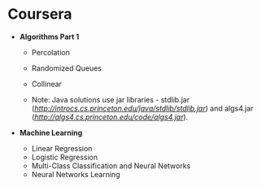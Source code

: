 Coursera
=========================

* **Algorithms Part 1**

	* Percolation
	* Randomized Queues
	* Collinear
	
	* Note: Java solutions use jar libraries - stdlib.jar (*http://introcs.cs.princeton.edu/java/stdlib/stdlib.jar*) and algs4.jar (*http://algs4.cs.princeton.edu/code/algs4.jar*).

* **Machine Learning**
	* Linear Regression
	* Logistic Regression
	* Multi-Class Classification and Neural Networks
	* Neural Networks Learning
